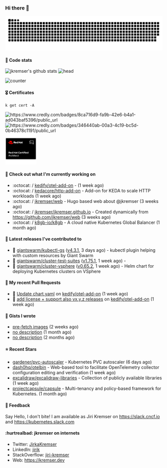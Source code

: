 ### Hi there 👋

<picture>
  <source media="(prefers-color-scheme: dark)" srcset="github-snake-dark.svg" />
  <source media="(prefers-color-scheme: light)" srcset="github-snake.svg" />
  <img alt="github-snake" src="github-snake.svg" />
</picture>

#### 📱 Code stats

![jkremser's github stats](https://github-readme-stats.vercel.app/api?username=jkremser&count_private=true&show_icons=true&hide_border=false&theme=tokyonight&title_color=5bcdec&bg_color=0d1117&border_radius=false) ![head](https://user-images.githubusercontent.com/535866/175570014-71166aaa-95f7-4a4f-869c-93a16481de4e.jpeg)



![counter](https://komarev.com/ghpvc/?username=jkremser&color=5bcdec&style=for-the-badge)

#### 🎖 Certificates
```
k get cert -A
```
<p align="left">
    <a style="text-decoration: none !important;" href="https://www.credly.com/badges/8ca716d9-fa9b-42e6-b4a1-ad043baf5396/public_url">
        <img src="https://training.linuxfoundation.org/wp-content/uploads/2022/11/CKA.png" alt="https://www.credly.com/badges/8ca716d9-fa9b-42e6-b4a1-ad043baf5396/public_url" width="110" height="110"/>
    </a>
    <a style="text-decoration: none !important;" href="https://www.credly.com/badges/346440ab-00a3-4c19-bc5d-0b46378c1191/public_url">
        <img src="https://training.linuxfoundation.org/wp-content/uploads/2022/11/CKS.png" alt="https://www.credly.com/badges/346440ab-00a3-4c19-bc5d-0b46378c1191/public_url" width="110" height="110"/>
    </a>
    <a style="text-decoration: none !important;" href="https://rhtapps.redhat.com/verify/?certId=120-194-022">
        <img src="./rhca.png" alt="https://rhtapps.redhat.com/verify/?certId=120-194-022" width="100" height="100"/>
    </a>
</p>

#### 👷 Check out what I'm currently working on

- :octocat: / [kedify/otel-add-on](https://github.com/kedify/otel-add-on) -  (1 week ago)
- :octocat: / [kedacore/http-add-on](https://github.com/kedacore/http-add-on) - Add-on for KEDA to scale HTTP workloads (1 week ago)
- :octocat: / [jkremser/web](https://github.com/jkremser/web) - Hugo based web about @jkremser (3 weeks ago)
- :octocat: / [jkremser/jkremser.github.io](https://github.com/jkremser/jkremser.github.io) - Created dynamically from https://github.com/jkremser/web (3 weeks ago)
- :octocat: / [k8gb-io/k8gb](https://github.com/k8gb-io/k8gb) - A cloud native Kubernetes Global Balancer (1 month ago)

#### 🔭 Latest releases I've contributed to

- 🎉 [giantswarm/kubectl-gs](https://github.com/giantswarm/kubectl-gs) ([v4.3.1](https://github.com/giantswarm/kubectl-gs/releases/tag/v4.3.1), 3 days ago) - kubectl plugin helping with custom resources by Giant Swarm
- 🎉 [giantswarm/cluster-test-suites](https://github.com/giantswarm/cluster-test-suites) ([v1.75.1](https://github.com/giantswarm/cluster-test-suites/releases/tag/v1.75.1), 1 week ago) - 
- 🎉 [giantswarm/cluster-vsphere](https://github.com/giantswarm/cluster-vsphere) ([v0.65.2](https://github.com/giantswarm/cluster-vsphere/releases/tag/v0.65.2), 1 week ago) - Helm chart for deploying Kubernetes clusters on VSphere

#### 🔨 My recent Pull Requests

- 💪 [Update chart.yaml](https://github.com/kedify/otel-add-on/pull/9) on [kedify/otel-add-on](https://github.com/kedify/otel-add-on) (1 week ago)
- 💪 [add license &#43; support also vx.y.z releases](https://github.com/kedify/otel-add-on/pull/8) on [kedify/otel-add-on](https://github.com/kedify/otel-add-on) (1 week ago)

#### 📓 Gists I wrote

- [pre-fetch images](https://gist.github.com/28cff52b8a6c15cc6e0a34a1674c004e) (2 weeks ago)
- [no description](https://gist.github.com/795191744bdf3050e91b54a8e24d7c52) (1 month ago)
- [no description](https://gist.github.com/abee4e0ee17bac1713160c2b347aed61) (2 months ago)

#### ⭐ Recent Stars

- [gardener/pvc-autoscaler](https://github.com/gardener/pvc-autoscaler) - Kubernetes PVC autoscaler (6 days ago)
- [dash0hq/otelbin](https://github.com/dash0hq/otelbin) - Web-based tool to facilitate OpenTelemetry collector configuration editing and verification (1 week ago)
- [excalidraw/excalidraw-libraries](https://github.com/excalidraw/excalidraw-libraries) - Collection of publicly available libraries (1 week ago)
- [projectcapsule/capsule](https://github.com/projectcapsule/capsule) - Multi-tenancy and policy-based framework for Kubernetes. (1 month ago)

#### 💬 Feedback

Say Hello, I don't bite! I am available as Jiri Kremser on https://slack.cncf.io and https://kubernetes.slack.com


#### :hurtrealbad: jkremser on internets

- Twitter: <a href="https://twitter.com/JirkaKremser">JirkaKremser</a>
- LinkedIn: <a href="https://www.linkedin.com/in/jirik/">jirik</a>
- StackOverflow: <a href="https://stackoverflow.com/users/1594980/jiri-kremser">jiri-kremser</a>
- Web: https://kremser.dev